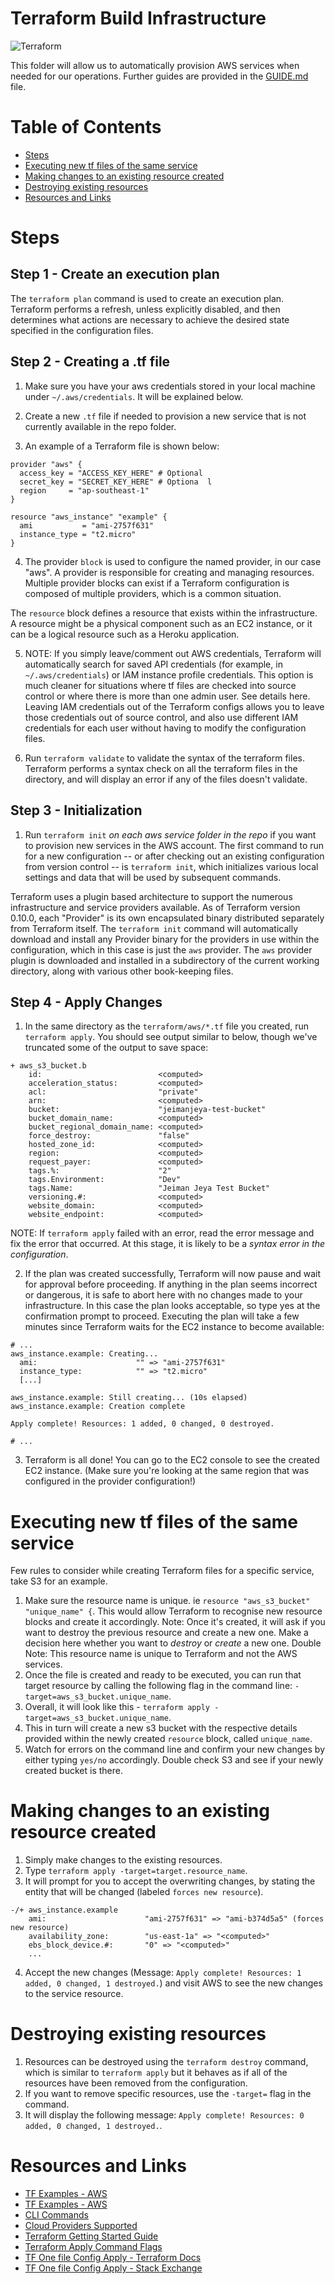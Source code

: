 # Terraform Build Infrastructure
![Terraform](tf.png)

This folder will allow us to automatically provision AWS services when needed for our operations. Further guides are provided in the [GUIDE.md](GUIDE.md) file.

# Table of Contents
  * [Steps](#steps)
  * [Executing new tf files of the same service](#executing-new-tf-files-of-the-same-service)
  * [Making changes to an existing resource created](#making-changes-to-an-existing-resource-created)
  * [Destroying existing resources](#destroying-existing-resources)
  * [Resources and Links](#resources-and-links)

# Steps

## Step 1 - Create an execution plan
The `terraform plan` command is used to create an execution plan. Terraform performs a refresh, unless explicitly disabled, and then determines what actions are necessary to achieve the desired state specified in the configuration files.

## Step 2 - Creating a .tf file

1. Make sure you have your aws credentials stored in your local machine under `~/.aws/credentials`. It will be explained below.

2. Create a new `.tf` file if needed to provision a new service that is not currently available in the repo folder.

3. An example of a Terraform file is shown below:

```
provider "aws" {
  access_key = "ACCESS_KEY_HERE" # Optional
  secret_key = "SECRET_KEY_HERE" # Optiona  l
  region     = "ap-southeast-1"
}

resource "aws_instance" "example" {
  ami           = "ami-2757f631"
  instance_type = "t2.micro"
}
```

4. The provider `block` is used to configure the named provider, in our case "aws". A provider is responsible for creating and managing resources. Multiple provider blocks can exist if a Terraform configuration is composed of multiple providers, which is a common situation.

The `resource` block defines a resource that exists within the infrastructure. A resource might be a physical component such as an EC2 instance, or it can be a logical resource such as a Heroku application.

5. NOTE: If you simply leave/comment out AWS credentials, Terraform will automatically search for saved API credentials (for example, in  `~/.aws/credentials`) or IAM instance profile credentials. This option is much cleaner for situations where tf files are checked into source control or where there is more than one admin user. See details here. Leaving IAM credentials out of the Terraform configs allows you to leave those credentials out of source control, and also use different IAM credentials for each user without having to modify the configuration files.

6. Run `terraform validate` to validate the syntax of the terraform files. Terraform performs a syntax check on all the terraform files in the directory, and will display an error if any of the files doesn't validate.


## Step 3 - Initialization
1. Run `terraform init` *on each aws service folder in the repo* if you want to provision new services in the AWS account. The first command to run for a new configuration -- or after checking out an existing configuration from version control -- is `terraform init`, which initializes various local settings and data that will be used by subsequent commands.

Terraform uses a plugin based architecture to support the numerous infrastructure and service providers available. As of Terraform version 0.10.0, each "Provider" is its own encapsulated binary distributed separately from Terraform itself. The `terraform init` command will automatically download and install any Provider binary for the providers in use within the configuration, which in this case is just the `aws` provider. The `aws` provider plugin is downloaded and installed in a subdirectory of the current working directory, along with various other book-keeping files.

## Step 4 - Apply Changes
1. In the same directory as the `terraform/aws/*.tf` file you created, run `terraform apply`. You should see output similar to below, though we've truncated some of the output to save space:

```
+ aws_s3_bucket.b
    id:                          <computed>
    acceleration_status:         <computed>
    acl:                         "private"
    arn:                         <computed>
    bucket:                      "jeimanjeya-test-bucket"
    bucket_domain_name:          <computed>
    bucket_regional_domain_name: <computed>
    force_destroy:               "false"
    hosted_zone_id:              <computed>
    region:                      <computed>
    request_payer:               <computed>
    tags.%:                      "2"
    tags.Environment:            "Dev"
    tags.Name:                   "Jeiman Jeya Test Bucket"
    versioning.#:                <computed>
    website_domain:              <computed>
    website_endpoint:            <computed>
```

NOTE: If `terraform apply` failed with an error, read the error message and fix the error that occurred. At this stage, it is likely to be a *syntax error in the configuration*.

2. If the plan was created successfully, Terraform will now pause and wait for approval before proceeding. If anything in the plan seems incorrect or dangerous, it is safe to abort here with no changes made to your infrastructure. In this case the plan looks acceptable, so type yes at the confirmation prompt to proceed. Executing the plan will take a few minutes since Terraform waits for the EC2 instance to become available:

```
# ...
aws_instance.example: Creating...
  ami:                      "" => "ami-2757f631"
  instance_type:            "" => "t2.micro"
  [...]

aws_instance.example: Still creating... (10s elapsed)
aws_instance.example: Creation complete

Apply complete! Resources: 1 added, 0 changed, 0 destroyed.

# ...
```

3. Terraform is all done! You can go to the EC2 console to see the created EC2 instance. (Make sure you're looking at the same region that was configured in the provider configuration!)

# Executing new tf files of the same service

Few rules to consider while creating Terraform files for a specific service, take S3 for an example.
1. Make sure the resource name is unique. ie `resource "aws_s3_bucket" "unique_name" {`. This would allow Terraform to recognise new resource blocks and create it accordingly. Note: Once it's created, it will ask if you want to destroy the previous resource and create a new one. Make a decision here whether you want to *destroy* or *create* a new one. Double Note: This resource name is unique to Terraform and not the AWS services.
2. Once the file is created and ready to be executed, you can run that target resource by calling the following flag in the command line: `-target=aws_s3_bucket.unique_name`.
3. Overall, it will look like this - `terraform apply -target=aws_s3_bucket.unique_name`.
4. This in turn will create a new s3 bucket with the respective details provided within the newly created `resource` block, called `unique_name`.
5. Watch for errors on the command line and confirm your new changes by either typing `yes/no` accordingly. Double check S3 and see if your newly created bucket is there.

# Making changes to an existing resource created
1. Simply make changes to the existing resources.
2. Type `terraform apply -target=target.resource_name`.
3. It will prompt for you to accept the overwriting changes, by stating the entity that will be changed (labeled `forces new resource`).
```
-/+ aws_instance.example
    ami:                      "ami-2757f631" => "ami-b374d5a5" (forces new resource)
    availability_zone:        "us-east-1a" => "<computed>"
    ebs_block_device.#:       "0" => "<computed>"
    ...
```
4. Accept the new changes (Message: `Apply complete! Resources: 1 added, 0 changed, 1 destroyed.`) and visit AWS to see the new changes to the service resource.

# Destroying existing resources

1. Resources can be destroyed using the `terraform destroy` command, which is similar to `terraform apply` but it behaves as if all of the resources have been removed from the configuration.
2. If you want to remove specific resources, use the `-target=` flag in the command.
3. It will display the following message: `Apply complete! Resources: 0 added, 0 changed, 1 destroyed.`.




# Resources and Links
- [TF Examples - AWS](https://github.com/terraform-providers/terraform-provider-aws)
- [TF Examples - AWS](https://github.com/terraform-providers/terraform-provider-google)
- [CLI Commands](https://www.terraform.io/docs/commands/index.html)
- [Cloud Providers Supported](https://www.terraform.io/docs/providers/index.html)
- [Terraform Getting Started Guide](https://learn.hashicorp.com/terraform/getting-started/build)
- [Terraform Apply Command Flags](https://www.terraform.io/docs/commands/apply.html)
- [TF One file Config Apply - Terraform Docs](https://www.terraform.io/docs/internals/resource-addressing.html)
- [TF One file Config Apply - Stack Exchange](https://devops.stackexchange.com/questions/4292/terraform-apply-only-one-tf-file)